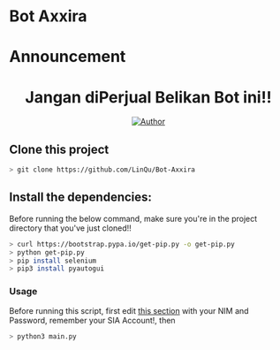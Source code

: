 # Bot Axxira
# Announcement
<h1 align="center">Jangan diPerjual Belikan Bot ini!!</h1>
<p align="center">
<a href="https://github.com/LinQu"><img title="Author" src="https://img.shields.io/badge/Author-Axxira-blue?style=for-the-badge&logo=github"></a>
</p>

## Clone this project

```bash
> git clone https://github.com/LinQu/Bot-Axxira
```

## Install the dependencies:
Before running the below command, make sure you're in the project directory that
you've just cloned!!

```bash
> curl https://bootstrap.pypa.io/get-pip.py -o get-pip.py
> python get-pip.py
> pip install selenium
> pip3 install pyautogui
```

### Usage
Before running this script, first edit [this section](https://github.com/LinQu/Bot-Axxira/blob/b4b214e0ea77de24f7bab950e8afad04aed0e870/main.py#L9) with your NIM and Password, remember your SIA Account!, then
```bash
> python3 main.py
```